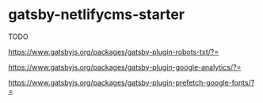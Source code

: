 # gatsby-netlifycms-starter

TODO


https://www.gatsbyjs.org/packages/gatsby-plugin-robots-txt/?=

https://www.gatsbyjs.org/packages/gatsby-plugin-google-analytics/?=

https://www.gatsbyjs.org/packages/gatsby-plugin-prefetch-google-fonts/?=